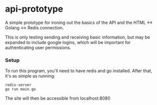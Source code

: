 # api-prototype

A simple prototype for ironing out the basics of the API and the HTML <-> Golang <-> Redis connection.

This is only testing sending and receiving basic information, but may be expanded to include google logins, which will be important for authenticating user permissions.

### Setup

To run this program, you'll need to have redis and go installed. After that, it's as simple as running:

```
redis-server
go run main.go
```

The site will then be accessible from localhost:8080
